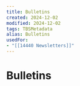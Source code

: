 ```yaml
---
title: Bulletins
created: 2024-12-02
modified: 2024-12-02
tags: TBSMetadata
alias: Bulletins
usedFor:
- "[[14440 Newsletters]]"
---
```

# Bulletins
